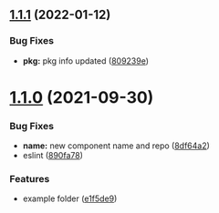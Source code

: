 ## [1.1.1](https://github.com/digicard/react-native-number-please/compare/v1.1.0...v1.1.1) (2022-01-12)


### Bug Fixes

* **pkg:** pkg info updated ([809239e](https://github.com/digicard/react-native-number-please/commit/809239ed9599b35a37b432a75584a5ecf4bc21b6))

# [1.1.0](https://github.com/digicard/react-native-number-please/compare/v1.0.5...v1.1.0) (2021-09-30)


### Bug Fixes

* **name:** new component name and repo ([8df64a2](https://github.com/digicard/react-native-number-please/commit/8df64a272c90d4865bf273169ac5591ef038f7e5))
* eslint ([890fa78](https://github.com/digicard/react-native-number-please/commit/890fa782216af4d4b045814aa2944298fb79501c))


### Features

* example folder ([e1f5de9](https://github.com/digicard/react-native-number-please/commit/e1f5de9823f61e899b7d0df2193b910fa9a8f56a))
